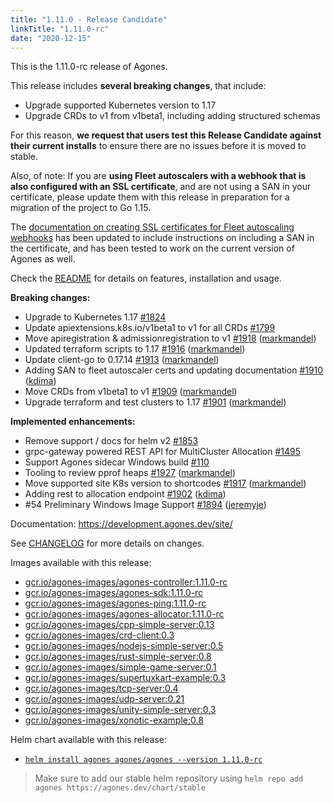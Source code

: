```yaml
---
title: "1.11.0 - Release Candidate"
linkTitle: "1.11.0-rc"
date: "2020-12-15"
---
```


This is the 1.11.0-rc release of Agones.

This release includes **several breaking changes**, that include:

* Upgrade supported Kubernetes version to 1.17
* Upgrade CRDs to v1 from v1beta1, including adding structured schemas

For this reason, **we request that users test this Release Candidate against their current installs** to ensure 
there are no issues before it is moved to stable.

Also, of note: If you are **using Fleet autoscalers with a webhook that is also configured with an SSL certificate**,
and are not using a SAN in your certificate, please update them with this release in preparation for a migration of the
project to Go 1.15.

The [documentation on creating SSL certificates for Fleet autoscaling webhooks](https://agones.dev/site/docs/getting-started/create-webhook-fleetautoscaler/#chapter-2-configuring-https-fleetautoscaler-webhook-with-ca-bundle)
has been updated to include instructions on including a SAN in the certificate, and has been tested to work on the
current version of Agones as well.

Check the <a href="https://github.com/googleforgames/agones/tree/release-1.11.0-rc" >README</a> for details on features, installation and usage.

**Breaking changes:**

- Upgrade to Kubernetes 1.17 [\#1824](https://github.com/googleforgames/agones/issues/1824)
- Update apiextensions.k8s.io/v1beta1 to v1 for all CRDs [\#1799](https://github.com/googleforgames/agones/issues/1799)
- Move apiregistration & admissionregistration to v1 [\#1918](https://github.com/googleforgames/agones/pull/1918) ([markmandel](https://github.com/markmandel))
- Updated terraform scripts to 1.17 [\#1916](https://github.com/googleforgames/agones/pull/1916) ([markmandel](https://github.com/markmandel))
- Update client-go to 0.17.14 [\#1913](https://github.com/googleforgames/agones/pull/1913) ([markmandel](https://github.com/markmandel))
- Adding SAN to fleet autoscaler certs and updating documentation [\#1910](https://github.com/googleforgames/agones/pull/1910) ([kdima](https://github.com/kdima))
- Move CRDs from v1beta1 to v1 [\#1909](https://github.com/googleforgames/agones/pull/1909) ([markmandel](https://github.com/markmandel))
- Upgrade terraform and test clusters to 1.17 [\#1901](https://github.com/googleforgames/agones/pull/1901) ([markmandel](https://github.com/markmandel))

**Implemented enhancements:**

- Remove support / docs for helm v2 [\#1853](https://github.com/googleforgames/agones/issues/1853)
- grpc-gateway powered REST API for MultiCluster Allocation [\#1495](https://github.com/googleforgames/agones/issues/1495)
- Support Agones sidecar Windows build [\#110](https://github.com/googleforgames/agones/issues/110)
- Tooling to review pprof heaps [\#1927](https://github.com/googleforgames/agones/pull/1927) ([markmandel](https://github.com/markmandel))
- Move supported site K8s version to shortcodes [\#1917](https://github.com/googleforgames/agones/pull/1917) ([markmandel](https://github.com/markmandel))
- Adding rest to allocation endpoint [\#1902](https://github.com/googleforgames/agones/pull/1902) ([kdima](https://github.com/kdima))
- \#54 Preliminary Windows Image Support [\#1894](https://github.com/googleforgames/agones/pull/1894) ([jeremyje](https://github.com/jeremyje))

Documentation: https://development.agones.dev/site/

See <a href="https://github.com/googleforgames/agones/blob/release-1.11.0-rc/CHANGELOG.md" >CHANGELOG</a> for more details on changes.

Images available with this release:

- [gcr.io/agones-images/agones-controller:1.11.0-rc](https://gcr.io/agones-images/agones-controller:1.11.0-rc)
- [gcr.io/agones-images/agones-sdk:1.11.0-rc](https://gcr.io/agones-images/agones-sdk:1.11.0-rc)
- [gcr.io/agones-images/agones-ping:1.11.0-rc](https://gcr.io/agones-images/agones-ping:1.11.0-rc)
- [gcr.io/agones-images/agones-allocator:1.11.0-rc](https://gcr.io/agones-images/agones-allocator:1.11.0-rc)
- [gcr.io/agones-images/cpp-simple-server:0.13](https://gcr.io/agones-images/cpp-simple-server:0.13)
- [gcr.io/agones-images/crd-client:0.3](https://gcr.io/agones-images/crd-client:0.3)
- [gcr.io/agones-images/nodejs-simple-server:0.5](https://gcr.io/agones-images/nodejs-simple-server:0.5)
- [gcr.io/agones-images/rust-simple-server:0.8](https://gcr.io/agones-images/rust-simple-server:0.8)
- [gcr.io/agones-images/simple-game-server:0.1](https://gcr.io/agones-images/simple-game-server:0.1)
- [gcr.io/agones-images/supertuxkart-example:0.3](https://gcr.io/agones-images/supertuxkart-example:0.3)
- [gcr.io/agones-images/tcp-server:0.4](https://gcr.io/agones-images/tcp-server:0.4)
- [gcr.io/agones-images/udp-server:0.21](https://gcr.io/agones-images/udp-server:0.21)
- [gcr.io/agones-images/unity-simple-server:0.3](https://gcr.io/agones-images/unity-simple-server:0.3)
- [gcr.io/agones-images/xonotic-example:0.8](https://gcr.io/agones-images/xonotic-example:0.8)

Helm chart available with this release:

- <a href="https://agones.dev/chart/stable/agones-1.11.0-rc.tgz" >
  <code>helm install agones agones/agones --version 1.11.0-rc</code></a>

> Make sure to add our stable helm repository using `helm repo add agones https://agones.dev/chart/stable`
